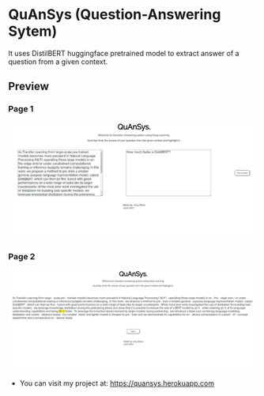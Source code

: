 # QuAnSys (Question-Answering Sytem)

It uses DistilBERT huggingface pretrained model to extract answer of a question from a given context.

## Preview

### Page 1
![](images/question.png)
### Page 2
![](images/answer.png)

- You can visit my project at: https://quansys.herokuapp.com